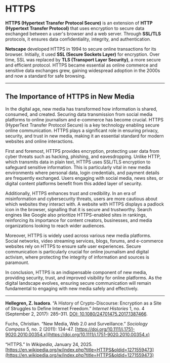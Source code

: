 # HTTPS

**HTTPS (Hypertext Transfer Protocol Secure)** is an extension of **HTTP (Hypertext Transfer Protocol)** that uses encryption to secure data exchanged between a user's browser and a web server. Through **SSL/TLS** protocols, it ensures data confidentiality, integrity, and authentication.

**Netscape** developed HTTPS in 1994 to secure online transactions for its browser. Initially, it used **SSL (Secure Sockets Layer)** for encryption. Over time, SSL was replaced by **TLS (Transport Layer Security)**, a more secure and efficient protocol. HTTPS became essential as online commerce and sensitive data exchanges grew, gaining widespread adoption in the 2000s and now a standard for safe browsing.

---

## **The Importance of HTTPS in New Media**

In the digital age, new media has transformed how information is shared, consumed, and created. Securing data transmission from social media platforms to online journalism and e-commerce has become crucial. HTTPS (HyperText Transfer Protocol Secure) is a key technology enabling secure online communication. HTTPS plays a significant role in ensuring privacy, security, and trust in new media, making it an essential standard for modern websites and online interactions.

First and foremost, HTTPS provides encryption, protecting user data from cyber threats such as hacking, phishing, and eavesdropping. Unlike HTTP, which transmits data in plain text, HTTPS uses SSL/TLS encryption to safeguard sensitive information. This is particularly vital in new media environments where personal data, login credentials, and payment details are frequently exchanged. Users engaging with social media, news sites, or digital content platforms benefit from this added layer of security.

Additionally, HTTPS enhances trust and credibility. In an era of misinformation and cybersecurity threats, users are more cautious about which websites they interact with. A website with HTTPS displays a padlock icon in the browser, signalling that it is secure and trustworthy. Search engines like Google also prioritize HTTPS-enabled sites in rankings, reinforcing its importance for content creators, businesses, and media organizations looking to reach wider audiences.

Moreover, HTTPS is widely used across various new media platforms. Social networks, video streaming services, blogs, forums, and e-commerce websites rely on HTTPS to ensure safe user experiences. Secure communication is particularly crucial for online journalism and digital activism, where protecting the integrity of information and sources is paramount.

In conclusion, HTTPS is an indispensable component of new media, providing security, trust, and improved visibility for online platforms. As the digital landscape evolves, ensuring secure communication will remain fundamental to engaging with new media safely and effectively.

---

**Hellegren, Z. Isadora**. “A History of Crypto-Discourse: Encryption as a Site of Struggles to Define Internet Freedom.” *Internet Histories* 1, no. 4 (September 2, 2017): 285–311. [DOI: 10.1080/24701475.2017.1387466](https://doi.org/10.1080/24701475.2017.1387466).

Fuchs, Christian. “New Media, Web 2.0 and Surveillance.” *Sociology Compass* 5, no. 2 (2011): 134–47. [https://doi.org/10.1111/j.1751-9020.2010.00354.x](https://doi.org/10.1111/j.1751-9020.2010.00354.x)

“HTTPS.” In *Wikipedia*, January 24, 2025. [https://en.wikipedia.org/w/index.php?title=HTTPS&oldid=1271559473](https://en.wikipedia.org/w/index.php?title=HTTPS&oldid=1271559473)

```
